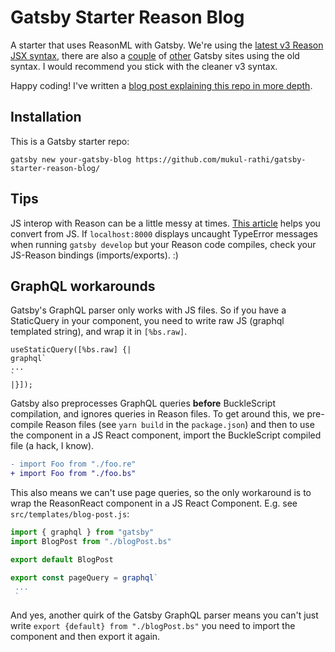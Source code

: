 # Gatsby Starter Reason Blog

A starter that uses ReasonML with Gatsby. We're using the [latest v3 Reason JSX syntax](https://reasonml.github.io/reason-react/docs/en/jsx), there are also a [couple](https://github.com/ReasonVienna/reason-conf) of [other](https://github.com/jtberglund/gatsby-starter-reason) Gatsby sites using the old syntax. I would recommend you stick with the cleaner v3 syntax.

Happy coding! I've written a [blog post explaining this repo in more depth](https://mukulrathi.com/gatsby-reasonml-tutorial/).

## Installation

This is a Gatsby starter repo:

`gatsby new your-gatsby-blog https://github.com/mukul-rathi/gatsby-starter-reason-blog/`

## Tips

JS interop with Reason can be a little messy at times. [This article](https://reasonml.github.io/docs/en/converting-from-js) helps you convert from JS. If `localhost:8000` displays uncaught TypeError messages when running `gatsby develop` but your Reason code compiles, check your JS-Reason bindings (imports/exports). :)

## GraphQL workarounds

Gatsby's GraphQL parser only works with JS files. So if you have a StaticQuery in your component, you need to write raw JS (graphql templated string), and wrap it in `[%bs.raw]`.

```reason
useStaticQuery([%bs.raw] {|
graphql`
...
`
|}]);
```

Gatsby also preprocesses GraphQL queries **before** BuckleScript compilation, and ignores queries in Reason files. To get around this, we pre-compile Reason files (see `yarn build` in the `package.json`) and then to use the component in a JS React component, import the BuckleScript compiled file (a hack, I know).

```diff
- import Foo from "./foo.re"
+ import Foo from "./foo.bs"
```

This also means we can't use page queries, so the only workaround is to wrap the ReasonReact component in a JS React Component. E.g. see `src/templates/blog-post.js`:

```js
import { graphql } from "gatsby"
import BlogPost from "./blogPost.bs"

export default BlogPost

export const pageQuery = graphql`
 ...
 `
```

And yes, another quirk of the Gatsby GraphQL parser means you can't just write `export {default} from "./blogPost.bs"` you need to import the component and then export it again.
